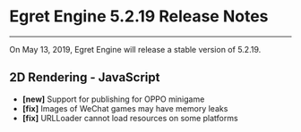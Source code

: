# Egret Engine 5.2.19 Release Notes


---

On May 13, 2019, Egret Engine will release a stable version of 5.2.19.

## 2D Rendering - JavaScript
- **[new]** Support for publishing for OPPO minigame
- **[fix]** Images of WeChat games may have memory leaks
- **[fix]** URLLoader cannot load resources on some platforms
